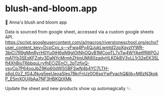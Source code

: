 # blush-and-bloom.app

💖 Anna's blush and bloom app

Data is sourced from google sheet, accessed via a custom google sheets API.
https://script.googleusercontent.com/a/macros/riverstoneschool.org/echo?user_content_key=DcpCxv_s--yFwq4Py4QJukLwmtd2zpXgvzIYWR-3biCi7R9gMmRyrH0Yu0tH6qN9gIOtNhOQvB1MCoqTL7xTw4WYAetlfR6POJmA1Yb3SEsKFZqtv3DaNYcMrmhZHmUMi80zadyHLKDkBV3vLL1r32eEK35LfI4XhBiuT6bbquLryfhECjZEnCl_2pTzfjxQ-vsyCp7P64ooJbZ9Kp60dW5GBFSwN4b4YC7LTH-s6gL0zZ_fG4JNug5eeUeoaSles78krFnUz0O6sqYwPvachQ&lib=M6zN3kokP_E5mXOUjIbAa7NF3HBKQtXMk

Update the sheet and new products show up automagically ✨.
